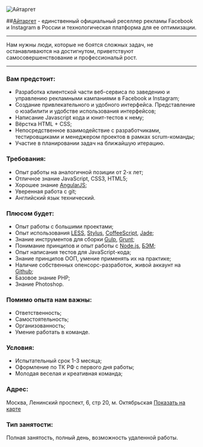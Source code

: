 ![Айтаргет](http://res.cloudinary.com/hrscywv4p/image/upload/c_limit,f_auto,h_1440,q_90,w_720/v1/91224/a2925c4e866a41fc8027e3d97347dc3e_bgz1tp.png)

##[Айтаргет](http://www.aitarget.ru/) - единственный официальный реселлер рекламы Facebook и Instagram в России и технологическая платформа для ее оптимизации.

***

Нам нужны люди, которые не боятся сложных задач, не останавливаются на достигнутом, приветствуют самосовершенствование и профессиональй рост.

***

### Вам предстоит:

* Разработка клиентской части веб-сервиса по заведению и управлению рекламными кампаниями в Facebook и Instagram;
* Создание привлекательного и удобного интерфейса. Представление о юзабилити и удобстве использования интерфейсов;
* Написание Javascript кода и юнит-тестов к нему;
* Вёрстка HTML + CSS;
* Непосредственное взаимодействие с разработчиками, тестировщиками и менеджером проектов в рамках scrum-команды;
* Участие в планировании задач на ближайшую итерацию.

### Требования:

* Опыт работы на аналогичной позиции от 2-х лет;
* Отличное знание JavaScript, CSS3, HTML5;
* Хорошее знание [AngularJS](https://angularjs.org);
* Уверенная работа с git;
* Английский язык технический.

### Плюсом будет:

* Опыт работы с большими проектами;
* Опыт использования [LESS](http://lesscss.org/), [Stylus](https://learnboost.github.io/stylus/), [CoffeeScript](http://coffeescript.org/), [Jade](http://jade-lang.com/);
* Знание инструментов для сборки [Gulp](http://gulpjs.com/), [Grunt](http://gruntjs.com/);
* Понимание принципов и опыт работы с [Node.js](https://nodejs.org/), [БЭМ](https://ru.bem.info/);
* Опыт написания тестов для JavaScript-кода;
* Знание принципов ООП, умение применять их на практике;
* Наличие собственных опенсорс-разработок, живой аккаунт на [Github](https://github.com/aitarget);
* Базовое знание PHP;
* Знание Photoshop.

### Помимо опыта нам важны:

* Ответственность;
* Cамостоятельность;
* Организованность;
* Умение работать в команде.

### Условия:
* Испытательный срок 1-3 месяца;
* Оформление по ТК РФ с первого дня работы;
* Молодая веселая и креативная команда;

### Адрес:

Москва, Ленинский проспект, 6, стр 20, м. Октябрьская [Показать на карте](https://maps.yandex.ru/-/CVgrmZNU)

### Тип занятости:

Полная занятость, полный день, возможность удаленной работы.
